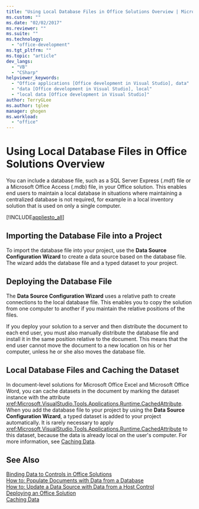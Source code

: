 ```yaml
---
title: "Using Local Database Files in Office Solutions Overview | Microsoft Docs"
ms.custom: ""
ms.date: "02/02/2017"
ms.reviewer: ""
ms.suite: ""
ms.technology: 
  - "office-development"
ms.tgt_pltfrm: ""
ms.topic: "article"
dev_langs: 
  - "VB"
  - "CSharp"
helpviewer_keywords: 
  - "Office applications [Office development in Visual Studio], data"
  - "data [Office development in Visual Studio], local"
  - "local data [Office development in Visual Studio]"
author: TerryGLee
ms.author: tglee
manager: ghogen
ms.workload: 
  - "office"
---
```

# Using Local Database Files in Office Solutions Overview
  You can include a database file, such as a SQL Server Express (.mdf) file or a Microsoft Office Access (.mdb) file, in your Office solution. This enables end users to maintain a local database in situations where maintaining a centralized database is not required, for example in a local inventory solution that is used on only a single computer.  
  
 [!INCLUDE[appliesto_all](../vsto/includes/appliesto-all-md.md)]  
  
## Importing the Database File into a Project  
 To import the database file into your project, use the **Data Source Configuration Wizard** to create a data source based on the database file. The wizard adds the database file and a typed dataset to your project.  
  
## Deploying the Database File  
 The **Data Source Configuration Wizard** uses a relative path to create connections to the local database file. This enables you to copy the solution from one computer to another if you maintain the relative positions of the files.  
  
 If you deploy your solution to a server and then distribute the document to each end user, you must also manually distribute the database file and install it in the same position relative to the document. This means that the end user cannot move the document to a new location on his or her computer, unless he or she also moves the database file.  
  
## Local Database Files and Caching the Dataset  
 In document-level solutions for Microsoft Office Excel and Microsoft Office Word, you can cache datasets in the document by marking the dataset instance with the attribute <xref:Microsoft.VisualStudio.Tools.Applications.Runtime.CachedAttribute>. When you add the database file to your project by using the **Data Source Configuration Wizard**, a typed dataset is added to your project automatically. It is rarely necessary to apply <xref:Microsoft.VisualStudio.Tools.Applications.Runtime.CachedAttribute> to this dataset, because the data is already local on the user's computer. For more information, see [Caching Data](../vsto/caching-data.md).  
  
## See Also  
 [Binding Data to Controls in Office Solutions](../vsto/binding-data-to-controls-in-office-solutions.md)   
 [How to: Populate Documents with Data from a Database](../vsto/how-to-populate-documents-with-data-from-a-database.md)   
 [How to: Update a Data Source with Data from a Host Control](../vsto/how-to-update-a-data-source-with-data-from-a-host-control.md)   
 [Deploying an Office Solution](../vsto/deploying-an-office-solution.md)   
 [Caching Data](../vsto/caching-data.md)  
  
  